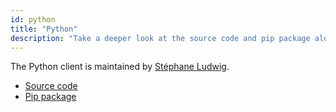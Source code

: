 ```yaml
---
id: python
title: "Python"
description: "Take a deeper look at the source code and pip package alongside Python."
---
```


The Python client is maintained by [Stéphane Ludwig](https://gitlab.com/stephane.ludwig).

* [Source code](https://gitlab.com/stephane.ludwig/zeebe_python_grpc)
* [Pip package](https://pypi.org/project/zeebe-grpc/)
